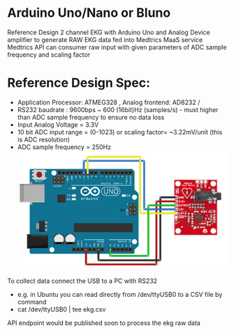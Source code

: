 # Arduino Uno/Nano or Bluno
Reference Design 2 channel EKG  with Arduino Uno and Analog Device amplifier to generate RAW EKG data fed into Medtrics MaaS service
Medtrics API can consumer raw input with given parameters of ADC sample frequency and scaling factor
# Reference Design Spec:
  * Application Processor: ATMEG328 , Analog frontend: AD8232 /
  * RS232 baudrate : 9600bps ~ 600 (16bit)Hz (samples/s) - must higher than ADC sample frequency to ensure no data loss
  * Input Analog Voltage = 3.3V   
  * 10 bit ADC input range = (0-1023) or scaling factor= ~3.22mV/unit (this is ADC resolution)     
  * ADC sample frequency = 250Hz  
  ![Alt text](https://github.com/medtricsio/arduino/blob/master/schematic.jpg?raw=true "Schematics")

To collect data connect the USB to a PC with RS232
   * e.g. in Ubuntu you can read directly from /dev/ttyUSB0  to a CSV file by command
   * cat /dev/ttyUSB0 | tee ekg.csv

API endpoint would be published soon to process the ekg raw data
